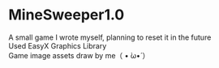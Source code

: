 # MineSweeper1.0
A small game I wrote myself, planning to reset it in the future<br>
Used EasyX Graphics Library<br>
Game image assets draw by me（ • ̀ω•́ ）
